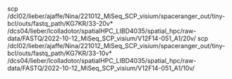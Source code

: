 scp /dcl02/lieber/ajaffe/Nina/221012_MiSeq_SCP_visium/spaceranger_out/tiny-bcl/outs/fastq_path/KG7KR/33-20v* /dcs04/lieber/lcolladotor/spatialHPC_LIBD4035/spatial_hpc/raw-data/FASTQ/2022-10-12_MiSeq_SCP_visium/V12F14-051_A1/20v/
scp /dcl02/lieber/ajaffe/Nina/221012_MiSeq_SCP_visium/spaceranger_out/tiny-bcl/outs/fastq_path/KG7KR/33-10v* /dcs04/lieber/lcolladotor/spatialHPC_LIBD4035/spatial_hpc/raw-data/FASTQ/2022-10-12_MiSeq_SCP_visium/V12F14-051_A1/10v/